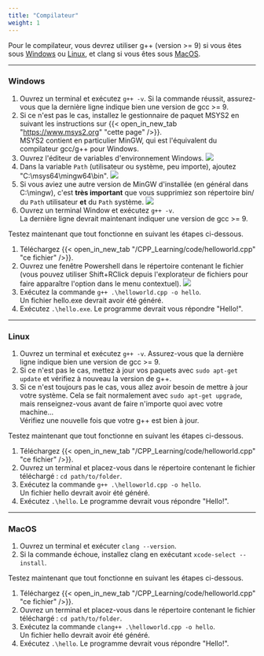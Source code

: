 ```yaml
---
title: "Compilateur"
weight: 1
---
```


Pour le compilateur, vous devrez utiliser g++ (version >= 9) si vous êtes sous [Windows](#windows) ou [Linux](#linux), et clang si vous êtes sous [MacOS](#macos).

---

### Windows

1. Ouvrez un terminal et exécutez `g++ -v`.
Si la commande réussit, assurez-vous que la dernière ligne indique bien une version de gcc >= 9.
2. Si ce n'est pas le cas, installez le gestionnaire de paquet MSYS2 en suivant les instructions sur {{< open_in_new_tab "https://www.msys2.org" "cette page" />}}.\
MSYS2 contient en particulier MinGW, qui est l'équivalent du compilateur gcc/g++ pour Windows.
3. Ouvrez l'éditeur de variables d'environnement Windows.
![](/CPP_Learning/images/chapter0/env-var.png)
4. Dans la variable `Path` (utilisateur ou système, peu importe), ajoutez "C:\msys64\mingw64\bin".
![](/CPP_Learning/images/chapter0/add-path.png)
5. Si vous aviez une autre version de MinGW d'installée (en général dans C:\mingw), c'est **très important** que vous supprimiez son répertoire bin/ du `Path` utilisateur **et** du `Path` système.
![](/CPP_Learning/images/chapter0/rm-path.png)
6. Ouvrez un terminal Window et exécutez `g++ -v`.\
La dernière ligne devrait maintenant indiquer une version de gcc >= 9.

Testez maintenant que tout fonctionne en suivant les étapes ci-dessous.
1. Téléchargez {{< open_in_new_tab "/CPP_Learning/code/helloworld.cpp" "ce fichier" />}}.
2. Ouvrez une fenêtre Powershell dans le répertoire contenant le fichier (vous pouvez utiliser Shift+RClick depuis l'explorateur de fichiers pour faire apparaître l'option dans le menu contextuel).
![](/CPP_Learning/images/chapter0/powershell.png)
3. Exécutez la commande `g++ .\helloworld.cpp -o hello`.\
Un fichier hello.exe devrait avoir été généré.
4. Exécutez `.\hello.exe`.
Le programme devrait vous répondre "Hello!".

---

### Linux

1. Ouvrez un terminal et exécutez `g++ -v`.
Assurez-vous que la dernière ligne indique bien une version de gcc >= 9.
2. Si ce n'est pas le cas, mettez à jour vos paquets avec `sudo apt-get update` et vérifiez à nouveau la version de g++. 
3. Si ce n'est toujours pas le cas, vous allez avoir besoin de mettre à jour votre système. Cela se fait normalement avec `sudo apt-get upgrade`, mais renseignez-vous avant de faire n'importe quoi avec votre machine...\
Vérifiez une nouvelle fois que votre g++ est bien à jour.

Testez maintenant que tout fonctionne en suivant les étapes ci-dessous.
1. Téléchargez {{< open_in_new_tab "/CPP_Learning/code/helloworld.cpp" "ce fichier" />}}.
2. Ouvrez un terminal et placez-vous dans le répertoire contenant le fichier téléchargé : `cd path/to/folder`.
3. Exécutez la commande `g++ .\helloworld.cpp -o hello`.\
Un fichier hello devrait avoir été généré.
4. Exécutez `.\hello`.
Le programme devrait vous répondre "Hello!".

---

### MacOS

1. Ouvrez un terminal et exécuter `clang --version`.
2. Si la commande échoue, installez clang en exécutant `xcode-select --install`.

Testez maintenant que tout fonctionne en suivant les étapes ci-dessous.
1. Téléchargez {{< open_in_new_tab "/CPP_Learning/code/helloworld.cpp" "ce fichier" />}}.
2. Ouvrez un terminal et placez-vous dans le répertoire contenant le fichier téléchargé : `cd path/to/folder`.
3. Exécutez la commande `clang++ .\helloworld.cpp -o hello`.\
Un fichier hello devrait avoir été généré.
4. Exécutez `.\hello`.
Le programme devrait vous répondre "Hello!".
